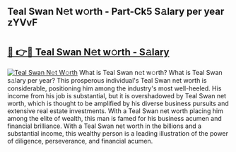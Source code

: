 ## Teal Swan N𝚎t w𝚘rth - Part-Ck5 S𝚊lary per year zYVvF

# <h2><a href="http://gc1z46p.nevu.top/?p=Teal+Swan">🔗 👉🔴 Teal Swan N𝚎t w𝚘rth - S𝚊lary</a></h2>

[![Teal Swan N𝚎t W𝚘rth](https://i.imgur.com/Oavwk0R.jpeg)](http://gc1z46p.nevu.top/?p=Teal+Swan)
What is Teal Swan n𝚎t w𝚘rth? What is Teal Swan s𝚊lary per year?
This prosperous individual's Teal Swan net worth is considerable, positioning him among the industry's most well-heeled. His income from his job is substantial, but it is overshadowed by Teal Swan net worth, which is thought to be amplified by his diverse business pursuits and extensive real estate investments. With a Teal Swan net worth placing him among the elite of wealth, this man is famed for his business acumen and financial brilliance. With a Teal Swan net worth in the billions and a substantial income, this wealthy person is a leading illustration of the power of diligence, perseverance, and financial acumen.

